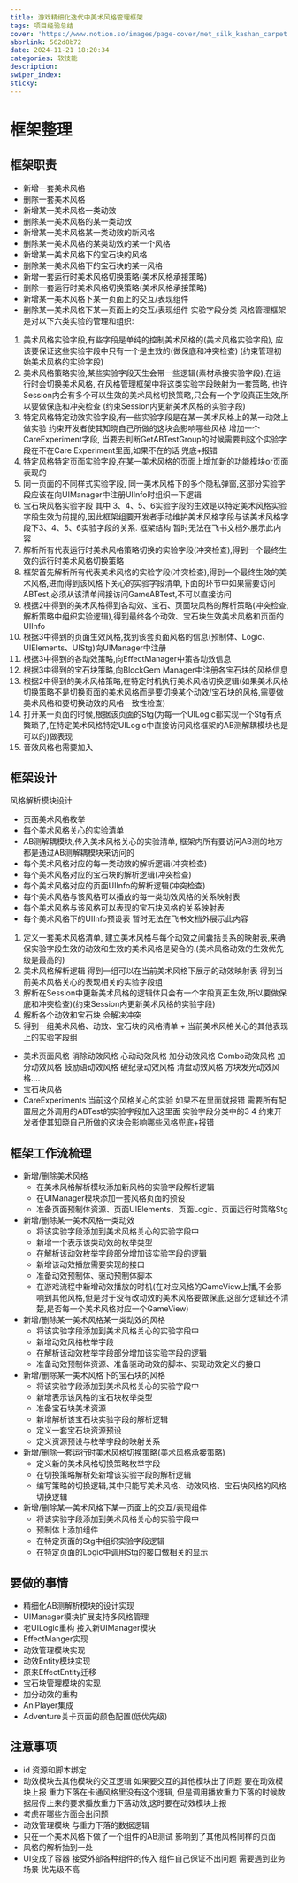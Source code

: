 ```yaml
---
title: 游戏精细化迭代中美术风格管理框架
tags: 项目经验总结
cover: 'https://www.notion.so/images/page-cover/met_silk_kashan_carpet.jpg'
abbrlink: 562d8b72
date: 2024-11-21 18:20:34
categories: 软技能
description:
swiper_index:
sticky:
---
```


# 框架整理
## 框架职责
- 新增一套美术风格 
- 删除一套美术风格
- 新增某一美术风格一类动效
- 删除某一美术风格的某一类动效
- 新增某一美术风格某一类动效的新风格
- 删除某一美术风格的某类动效的某一个风格
- 新增某一美术风格下的宝石块的风格 
- 删除某一美术风格下的宝石块的某一风格
- 新增一套运行时美术风格切换策略(美术风格承接策略)
- 删除一套运行时美术风格切换策略(美术风格承接策略)
- 新增某一美术风格下某一页面上的交互/表现组件
- 删除某一美术风格下某一页面上的交互/表现组件
实验字段分类
风格管理框架是对以下六类实验的管理和组织:
1. 美术风格实验字段,有些字段是单纯的控制美术风格的(美术风格实验字段), 应该要保证这些实验字段中只有一个是生效的(做保底和冲突检查) (约束管理初始美术风格的实验字段)
2. 美术风格策略实验,某些实验字段天生会带一些逻辑(素材承接实验字段),在运行时会切换美术风格, 在风格管理框架中将这类实验字段映射为一套策略, 也许Session内会有多个可以生效的美术风格切换策略,只会有一个字段真正生效,所以要做保底和冲突检查 (约束Session内更新美术风格的实验字段)
3. 特定风格特定动效实验字段,有一些实验字段是在某一美术风格上的某一动效上做实验 约束开发者使其知晓自己所做的这块会影响哪些风格 增加一个CareExperiment字段, 当要去判断GetABTestGroup的时候需要判这个实验字段在不在Care Experiment里面,如果不在的话 兜底+报错
4. 特定风格特定页面实验字段,在某一美术风格的页面上增加新的功能模块or页面表现的 
5. 同一页面的不同样式实验字段, 同一美术风格下的多个隐私弹窗,这部分实验字段应该在向UIManager中注册UIInfo时组织一下逻辑
6. 宝石块风格实验字段
其中 3、4、5、6实验字段的生效是以特定美术风格实验字段生效为前提的,因此框架组要开发者手动维护美术风格字段与该美术风格字段下3、4、5、6实验字段的关系.
框架结构
暂时无法在飞书文档外展示此内容
1. 解析所有代表运行时美术风格策略切换的实验字段(冲突检查),得到一个最终生效的运行时美术风格切换策略
2. 框架首先解析所有代表美术风格的实验字段(冲突检查),得到一个最终生效的美术风格,进而得到该风格下关心的实验字段清单,下面的环节中如果需要访问ABTest,必须从该清单间接访问GameABTest,不可以直接访问
3. 根据2中得到的美术风格得到各动效、宝石、页面块风格的解析策略(冲突检查,解析策略中组织实验逻辑),得到最终各个动效、宝石块生效美术风格和页面的UIInfo
4. 根据3中得到的页面生效风格,找到该套页面风格的信息(预制体、Logic、UIElements、UIStg)向UIManager中注册
5. 根据3中得到的各动效策略,向EffectManager中策各动效信息
6. 根据3中得到的宝石块策略,向BlockGem Manager中注册各宝石块的风格信息
7. 根据2中得到的美术风格策略,在特定时机执行美术风格切换逻辑(如果美术风格切换策略不是切换页面的美术风格而是要切换某个动效/宝石块的风格,需要做美术风格和要切换动效的风格一致性检查)
8. 打开某一页面的时候,根据该页面的Stg(为每一个UILogic都实现一个Stg有点繁琐了,在特定美术风格特定UILogic中直接访问风格框架的AB测解耦模块也是可以的)做表现
9. 音效风格也需要加入

## 框架设计
风格解析模块设计
- 页面美术风格枚举
- 每个美术风格关心的实验清单
- AB测解耦模块,传入美术风格关心的实验清单, 框架内所有要访问AB测的地方都是通过AB测解耦模块来访问的
- 每个美术风格对应的每一类动效的解析逻辑(冲突检查)
- 每个美术风格对应的宝石块的解析逻辑(冲突检查)
- 每个美术风格对应的页面UIInfo的解析逻辑(冲突检查)
- 每个美术风格与该风格可以播放的每一类动效风格的关系映射表
- 每个美术风格与该风格可以表现的宝石块风格的关系映射表
- 每个美术风格下的UIInfo预设表
暂时无法在飞书文档外展示此内容
1. 定义一套美术风格清单,  建立美术风格与每个动效之间囊括关系的映射表,来确保实验字段生效的动效和生效的美术风格是契合的.(美术风格动效的生效优先级是最高的)
2. 美术风格解析逻辑 得到一组可以在当前美术风格下展示的动效映射表 得到当前美术风格关心的表现相关的实验字段组
3. 解析在Session中更新美术风格的逻辑体只会有一个字段真正生效,所以要做保底和冲突检查)(约束Session内更新美术风格的实验字段)
4. 解析各个动效和宝石块 会解决冲突
5. 得到一组美术风格、动效、宝石块的风格清单 + 当前美术风格关心的其他表现上的实验字段组
- 美术页面风格 消除动效风格 心动动效风格 加分动效风格 Combo动效风格 加分动效风格 鼓励语动效风格 破纪录动效风格 清盘动效风格 方块发光动效风格....
- 宝石块风格
- CareExperiments 当前这个风格关心的实验 如果不在里面就报错 需要所有配置层之外调用的ABTest的实验字段加入这里面 实验字段分类中的3 4 约束开发者使其知晓自己所做的这块会影响哪些风格兜底+报错

## 框架工作流梳理
- 新增/删除美术风格 
  - 在美术风格解析模块添加新风格的实验字段解析逻辑
  - 在UIManager模块添加一套风格页面的预设
  - 准备页面预制体资源、页面UIElements、页面Logic、页面运行时策略Stg
- 新增/删除某一美术风格一类动效
  - 将该实验字段添加到美术风格关心的实验字段中
  - 新增一个表示该类动效的枚举类型
  - 在解析该动效枚举字段部分增加该实验字段的逻辑
  - 新增该动效播放需要实现的接口
  - 准备动效预制体、驱动预制体脚本
  - 在游戏流程中新增动效播放的时机(在对应风格的GameView上播,不会影响到其他风格,但是对于没有改动效的美术风格要做保底,这部分逻辑还不清楚,是否每一个美术风格对应一个GameView)
- 新增/删除某一美术风格某一类动效的风格
  - 将该实验字段添加到美术风格关心的实验字段中
  - 新增动效风格枚举字段
  - 在解析该动效枚举字段部分增加该实验字段的逻辑
  - 准备动效预制体资源、准备驱动动效的脚本、实现动效定义的接口
- 新增/删除某一美术风格下的宝石块的风格
  - 将该实验字段添加到美术风格关心的实验字段中
  - 新增表示该风格的宝石块枚举类型
  - 准备宝石块美术资源
  - 新增解析该宝石块实验字段的解析逻辑
  - 定义一套宝石块资源预设
  - 定义资源预设与枚举字段的映射关系
- 新增/删除一套运行时美术风格切换策略(美术风格承接策略)
  - 定义新的美术风格切换策略枚举字段
  - 在切换策略解析处新增该实验字段的解析逻辑
  - 编写策略的切换逻辑,其中只能写美术风格、动效风格、宝石块风格的风格切换逻辑
- 新增/删除某一美术风格下某一页面上的交互/表现组件
  - 将该实验字段添加到美术风格关心的实验字段中
  - 预制体上添加组件
  - 在特定页面的Stg中组织实验字段逻辑
  - 在特定页面的Logic中调用Stg的接口做相关的显示

## 要做的事情
- 精细化AB测解析模块的设计实现
- UIManager模块扩展支持多风格管理
- 老UILogic重构 接入新UIManager模块
- EffectManger实现
- 动效管理模块实现
- 动效Entity模块实现
- 原来EffectEntity迁移
- 宝石块管理模块的实现
- 加分动效的重构
- AniPlayer集成
- Adventure关卡页面的颜色配置(低优先级)

## 注意事项
- id  资源和脚本绑定
- 动效模块去其他模块的交互逻辑 如果要交互的其他模块出了问题 要在动效模块上报 重力下落在卡通风格里没有这个逻辑, 但是调用播放重力下落的时候数据层传上来的要求播放重力下落动效,这时要在动效模块上报
- 考虑在哪些方面会出问题
- 动效管理模块 与重力下落的数据逻辑
- 只在一个美术风格下做了一个组件的AB测试 影响到了其他风格同样的页面 
- 风格的解析抽到一处
- UI变成了容器 接受外部各种组件的传入 组件自己保证不出问题 需要遇到业务场景 优先级不高